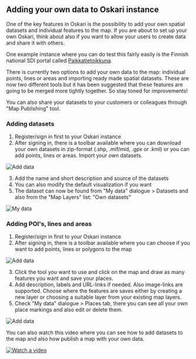 ## Adding your own data to Oskari instance

One of the key features in Oskari is the possibility to add your own spatial datasets and individual features to the map. 
If you are about to set up your own Oskari, think about also if you want to allow your users to create data and share it with others. 

One example instance where you can do test this fairly easily is the Finnish national SDI portal called [Paikkatietoikkuna](www.paikkatietoikkuna.fi). 

There is currently two options to add your own data to the map: individual points, lines or areas and importing ready made spatial datasets. These are now two different tools but it has been suggested that these features are going to be merged more tightly together.  So stay toned for improvements!

You can also share your datasets to your customers or colleagues through "Map Publishing" tool.

### Adding datasets

1. Register/sign in first to your Oskari instance
2. After signing in, there is a toolbar available where you can download your own datasets in zip-format (.shp, .mif/mid, .gpx or .kml) or you can add points, lines or areas. Import your own datasets.

![Add data](/images/add_data.png)

3. Add the name and short description and source of the datasets
4. You can also modify the default visualization if you want
5. The dataset can now be found from "My data" dialogue > Datasets and also from the "Map Layers" list: "Own datasets"

![My data](/images/My_datasets.png)

### Adding POI's, lines and areas

1. Register/sign in first to your Oskari instance
2. After signing in, there is a toolbar available where you can choose if you want to add points, lines or polygons to the map

![Add data](/images/add_data.png)

3. Click the tool you want to use and click on the map and draw as many features you want and save your places.
4. Add description, labels and URL-links if needed. Also image-links are supported. Choose where the features are saves either by creating a new layer or choosing a suitable layer from your existing map layers.
5. Check "My data" dialogue > Places tab, there you can see all your own place markings and also edit or delete them.

![Add data](/images/My_data_dialogue.png)

You can also watch this video where you can see how to add datasets to the map and also how publish a map with your own data. 

[![Watch a video](https://img.youtube.com/vi/zNTOwhhNAQk/maxresdefault.jpg)](https://youtu.be/zNTOwhhNAQk)
